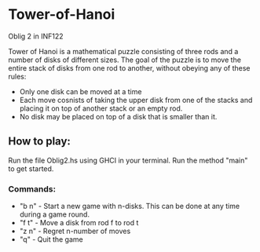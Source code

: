 # Tower-of-Hanoi
Oblig 2 in INF122

Tower of Hanoi is a mathematical puzzle consisting of three rods and a number of disks of different sizes. The goal of the puzzle is to move the entire stack of disks from one rod to another, without obeying any of these rules:
- Only one disk can be moved at a time
- Each move cosnists of taking the upper disk from one of the stacks and placing it on top of another stack or an empty rod.
- No disk may be placed on top of a disk that is smaller than it.

## How to play:

Run the file Oblig2.hs using GHCI in your terminal. Run the method "main" to get started.

### Commands:
- "b n" - Start a new game with n-disks. This can be done at any time during a game round.
- "f t" - Move a disk from rod f to rod t
- "z n" - Regret n-number of moves
- "q"   - Quit the game
